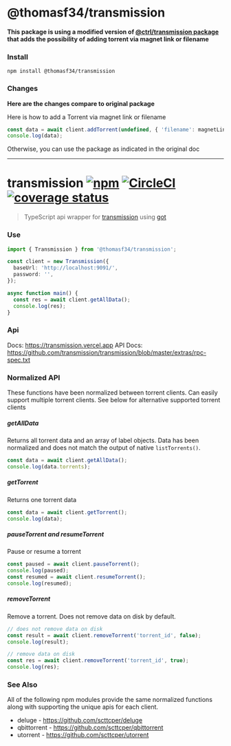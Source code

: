 # @thomasf34/transmission

**This package is using a modified version of [@ctrl/transmission package](https://github.com/scttcper/transmission) that adds the possibility of adding torrent via magnet link or filename**

### Install

```console
npm install @thomasf34/transmission
```

### Changes
**Here are the changes compare to original package**

Here is how to add a Torrent via magnet link or filename

```ts
const data = await client.addTorrent(undefined, { 'filename': magnetLink });
console.log(data);
```

Otherwise, you can use the package as indicated in the original doc

---

# transmission [![npm](https://img.shields.io/npm/v/@ctrl/transmission.svg?maxAge=3600)](https://www.npmjs.com/package/@ctrl/transmission) [![CircleCI](https://circleci.com/gh/scttcper/transmission.svg?style=svg)](https://circleci.com/gh/scttcper/transmission) [![coverage status](https://codecov.io/gh/scttcper/transmission/branch/master/graph/badge.svg)](https://codecov.io/gh/scttcper/transmission)

> TypeScript api wrapper for [transmission](https://transmissionbt.com/) using [got](https://github.com/sindresorhus/got)

### Use

```ts
import { Transmission } from '@thomasf34/transmission';

const client = new Transmission({
  baseUrl: 'http://localhost:9091/',
  password: '',
});

async function main() {
  const res = await client.getAllData();
  console.log(res);
}
```

### Api

Docs: https://transmission.vercel.app
API Docs: https://github.com/transmission/transmission/blob/master/extras/rpc-spec.txt

### Normalized API
These functions have been normalized between torrent clients. Can easily support multiple torrent clients. See below for alternative supported torrent clients

##### getAllData
Returns all torrent data and an array of label objects. Data has been normalized and does not match the output of native `listTorrents()`.

```ts
const data = await client.getAllData();
console.log(data.torrents);
```

##### getTorrent
Returns one torrent data

```ts
const data = await client.getTorrent();
console.log(data);
```

##### pauseTorrent and resumeTorrent
Pause or resume a torrent

```ts
const paused = await client.pauseTorrent();
console.log(paused);
const resumed = await client.resumeTorrent();
console.log(resumed);
```

##### removeTorrent
Remove a torrent. Does not remove data on disk by default.

```ts
// does not remove data on disk
const result = await client.removeTorrent('torrent_id', false);
console.log(result);

// remove data on disk
const res = await client.removeTorrent('torrent_id', true);
console.log(res);
```

### See Also
All of the following npm modules provide the same normalized functions along with supporting the unique apis for each client.

* deluge - https://github.com/scttcper/deluge
* qbittorrent - https://github.com/scttcper/qbittorrent
* utorrent - https://github.com/scttcper/utorrent
